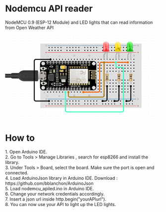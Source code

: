 # Nodemcu API reader
NodeMCU 0.9 (ESP-12 Module) and LED lights that can read information from Open Weather API

![](schematics.png)


<h1>How to </h1>
1. Open Arduino IDE. <br>
2. Go to Tools > Manage Libraries , search for esp8266 and install the library.  <br>
3. Under Tools > Board, select the board. Make sure the port is open and connected.  <br>
4. Load ArduinoJson library in Arduino IDE. Download : https://github.com/bblanchon/ArduinoJson <br>
5. Load nodemcu_apiled.ino in Arduino IDE. <br>
6. Change your network credentials accordingly.  <br>
7. Insert a json url inside http.begin("yourAPIurl"). <br>
8. You can now use your API to light up the LED lights. <br>




